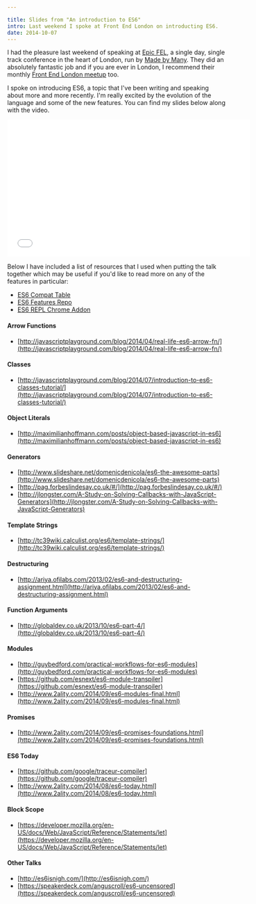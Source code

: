 ```yaml
---

title: Slides from "An introduction to ES6"
intro: Last weekend I spoke at Front End London on introducting ES6.
date: 2014-10-07
---
```


I had the pleasure last weekend of speaking at [Epic FEL](http://epic.frontendlondon.co.uk/), a single day, single track conference in the heart of London, run by [Made by Many](http://madebymany.com/). They did an absolutely fantastic job and if you are ever in London, I recommend their monthly [Front End London meetup](http://www.frontendlondon.co.uk/) too.

I spoke on introducing ES6, a topic that I've been writing and speaking about more and more recently. I'm really excited by the evolution of the language and some of the new features. You can find my slides below along with the video.

<script async class="speakerdeck-embed" data-id="3cffd6802e29013233bc1ac45923d988" data-ratio="1.33333333333333" src="//speakerdeck.com/assets/embed.js"></script>

<iframe width="560" height="315" src="//www.youtube.com/embed/mPq5S27qWW8" frameborder="0" allowfullscreen></iframe>

Below I have included a list of resources that I used when putting the talk together which may be useful if you'd like to read more on any of the features in particular:

* [ES6 Compat Table](http://kangax.github.io/compat-table/es6/)
* [ES6 Features Repo](https://github.com/lukehoban/es6features)
* [ES6 REPL Chrome Addon](https://chrome.google.com/webstore/detail/es6-repl/alploljligeomonipppgaahpkenfnfkn)

#### Arrow Functions

* [http://javascriptplayground.com/blog/2014/04/real-life-es6-arrow-fn/](http://javascriptplayground.com/blog/2014/04/real-life-es6-arrow-fn/)

#### Classes

* [http://javascriptplayground.com/blog/2014/07/introduction-to-es6-classes-tutorial/](http://javascriptplayground.com/blog/2014/07/introduction-to-es6-classes-tutorial/)

#### Object Literals

* [http://maximilianhoffmann.com/posts/object-based-javascript-in-es6](http://maximilianhoffmann.com/posts/object-based-javascript-in-es6)

#### Generators

* [http://www.slideshare.net/domenicdenicola/es6-the-awesome-parts](http://www.slideshare.net/domenicdenicola/es6-the-awesome-parts)
* [http://pag.forbeslindesay.co.uk/#/](http://pag.forbeslindesay.co.uk/#/)
* [http://jlongster.com/A-Study-on-Solving-Callbacks-with-JavaScript-Generators](http://jlongster.com/A-Study-on-Solving-Callbacks-with-JavaScript-Generators)

#### Template Strings

* [http://tc39wiki.calculist.org/es6/template-strings/](http://tc39wiki.calculist.org/es6/template-strings/)

#### Destructuring

* [http://ariya.ofilabs.com/2013/02/es6-and-destructuring-assignment.html](http://ariya.ofilabs.com/2013/02/es6-and-destructuring-assignment.html)

#### Function Arguments

* [http://globaldev.co.uk/2013/10/es6-part-4/](http://globaldev.co.uk/2013/10/es6-part-4/)

#### Modules

* [http://guybedford.com/practical-workflows-for-es6-modules](http://guybedford.com/practical-workflows-for-es6-modules)
* [https://github.com/esnext/es6-module-transpiler](https://github.com/esnext/es6-module-transpiler)
* [http://www.2ality.com/2014/09/es6-modules-final.html](http://www.2ality.com/2014/09/es6-modules-final.html)

#### Promises

* [http://www.2ality.com/2014/09/es6-promises-foundations.html](http://www.2ality.com/2014/09/es6-promises-foundations.html)

#### ES6 Today

* [https://github.com/google/traceur-compiler](https://github.com/google/traceur-compiler)
* [http://www.2ality.com/2014/08/es6-today.html](http://www.2ality.com/2014/08/es6-today.html)

#### Block Scope

* [https://developer.mozilla.org/en-US/docs/Web/JavaScript/Reference/Statements/let](https://developer.mozilla.org/en-US/docs/Web/JavaScript/Reference/Statements/let)

#### Other Talks

* [http://es6isnigh.com/](http://es6isnigh.com/)
* [https://speakerdeck.com/anguscroll/es6-uncensored](https://speakerdeck.com/anguscroll/es6-uncensored)
